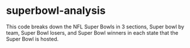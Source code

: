# superbowl-analysis
This code breaks down the NFL Super Bowls in 3 sections, Super bowl by team, Super Bowl losers, and Super Bowl winners in each state that the Super Bowl is hosted.
